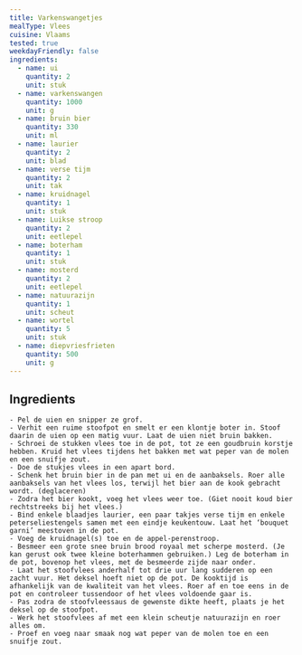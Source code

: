 ```yaml
---
title: Varkenswangetjes
mealType: Vlees
cuisine: Vlaams
tested: true
weekdayFriendly: false
ingredients:
  - name: ui
    quantity: 2
    unit: stuk
  - name: varkenswangen
    quantity: 1000
    unit: g
  - name: bruin bier
    quantity: 330
    unit: ml
  - name: laurier
    quantity: 2
    unit: blad
  - name: verse tijm
    quantity: 2
    unit: tak
  - name: kruidnagel
    quantity: 1
    unit: stuk
  - name: Luikse stroop
    quantity: 2
    unit: eetlepel
  - name: boterham
    quantity: 1
    unit: stuk
  - name: mosterd
    quantity: 2
    unit: eetlepel
  - name: natuurazijn
    quantity: 1
    unit: scheut
  - name: wortel
    quantity: 5
    unit: stuk
  - name: diepvriesfrieten
    quantity: 500
    unit: g
---
```


<Recipe />

## Ingredients
    - Pel de uien en snipper ze grof.
    - Verhit een ruime stoofpot en smelt er een klontje boter in. Stoof daarin de uien op een matig vuur. Laat de uien niet bruin bakken.
    - Schroei de stukken vlees toe in de pot, tot ze een goudbruin korstje hebben. Kruid het vlees tijdens het bakken met wat peper van de molen en een snuifje zout. 
    - Doe de stukjes vlees in een apart bord. 
    - Schenk het bruin bier in de pan met ui en de aanbaksels. Roer alle aanbaksels van het vlees los, terwijl het bier aan de kook gebracht wordt. (deglaceren)
    - Zodra het bier kookt, voeg het vlees weer toe. (Giet nooit koud bier rechtstreeks bij het vlees.) 
    - Bind enkele blaadjes laurier, een paar takjes verse tijm en enkele peterseliestengels samen met een eindje keukentouw. Laat het ‘bouquet garni’ meestoven in de pot.
    - Voeg de kruidnagel(s) toe en de appel-perenstroop.
    - Besmeer een grote snee bruin brood royaal met scherpe mosterd. (Je kan gerust ook twee kleine boterhammen gebruiken.) Leg de boterham in de pot, bovenop het vlees, met de besmeerde zijde naar onder.
    - Laat het stoofvlees anderhalf tot drie uur lang sudderen op een zacht vuur. Het deksel hoeft niet op de pot. De kooktijd is afhankelijk van de kwaliteit van het vlees. Roer af en toe eens in de pot en controleer tussendoor of het vlees voldoende gaar is.
    - Pas zodra de stoofvleessaus de gewenste dikte heeft, plaats je het deksel op de stoofpot.
    - Werk het stoofvlees af met een klein scheutje natuurazijn en roer alles om.
    - Proef en voeg naar smaak nog wat peper van de molen toe en een snuifje zout.
